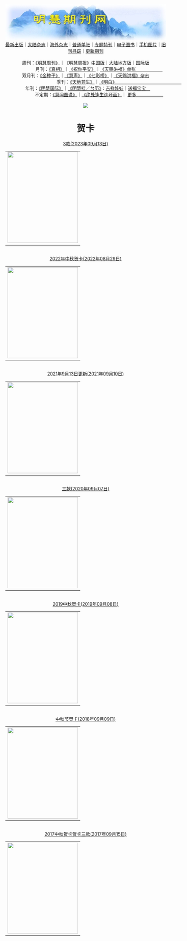 <a id="user-content-1" class="anchor" aria-hidden="true" href="#1">
<a name="1" id="1" target="_blank"></a> <span id="1">
<a name="2" id="2" target="_blank"></a> <span id="2">
<a name="3" id="3" target="_blank"></a> <span id="3">
<a name="4" id="4" target="_blank"></a> <span id="4">
<a name="5" id="5" target="_blank"></a> <span id="5">
<a name="6" id="6" target="_blank"></a> <span id="6">
<a name="7" id="7" target="_blank"></a> <span id="7">
<a id="user-content-1" href="#1">
<div align="center">
<a target="_blank" href="https://github.com/19920513/djy/blob/master/gb/nsc413.md#1"><img src="https://github.com/pdf-edit/qikan/blob/master/mhqk.jpg?raw=true"></a><br>
<a href="https://github.com/pdf-edit/qikan/blob/master/display.aspx/category_id/8/page_1.md#1">最新出版</a>｜<a href="https://github.com/pdf-edit/qikan/blob/master/category.aspx/category/mainland/page_1.md#1">大陆杂志</a>｜<a href="https://github.com/pdf-edit/qikan/blob/master/category.aspx/category/overseas/page_1.md#1">海外杂志</a>｜<a href="https://github.com/pdf-edit/qikan/blob/master/display.aspx/category_id/4/guige_id/3/page_1.md#1">普通单张</a>｜<a href="https://github.com/pdf-edit/qikan/blob/master/category.aspx/category/zhuanti/page_1.md#1">专题特刊</a>｜<a href="https://github.com/pdf-edit/qikan/blob/master/display.aspx/category_id/6/meijie_id/2/page_1.md#1">电子图书</a>｜<a href="https://github.com/pdf-edit/qikan/blob/master/display.aspx/qikan_type_id/11075/page_1.md#1">手机图片</a>｜<a href="https://github.com/pdf-edit/qikan/blob/master/display.aspx/category_id/5/zhouqi_id/6/page_1.md#1">旧刊寻踪</a>｜<a href="https://github.com/pdf-edit/qikan/blob/master/UpdatedArticles.aspx/page_1.md#1">更新期刊</a>
<br>
<br>
周刊：<a href="https://github.com/pdf-edit/qikan/blob/master/display.aspx/qikan_type_id/5179/page_1.md#1">《明慧周刊》</a>｜《明慧周报》<a href="https://github.com/pdf-edit/qikan/blob/master/display.aspx/qikan_type_id/5178/page_1.md#1">中国版</a>｜<a href="https://github.com/pdf-edit/qikan/blob/master/mainland.aspx/page_1.md#1">大陆地方版</a>｜<a href="https://github.com/pdf-edit/qikan/blob/master/display.aspx/qikan_type_id/5151/page_1.md#1">国际版</a><br>
月刊：<a href="https://github.com/pdf-edit/qikan/blob/master/display.aspx/qikan_type_id/5240/page_1.md#1">《真相》</a>｜<a href="https://github.com/pdf-edit/qikan/blob/master/display.aspx/qikan_type_id/11182/page_1.md#1">《祝你平安》</a>｜<a href="https://github.com/pdf-edit/qikan/blob/master/display.aspx/qikan_type_id/5360/keyword/E5/contain/true/page_1.md#1">《天赐洪福》单张　　　　　　</a><br>
双月刊：<a href="https://github.com/pdf-edit/qikan/blob/master/display.aspx/qikan_type_id/7500/page_1.md#1">《金种子》</a>｜<a href="https://github.com/pdf-edit/qikan/blob/master/display.aspx/qikan_type_id/5638/page_1.md#1">《慧声》</a>｜<a href="https://github.com/pdf-edit/qikan/blob/master/display.aspx/qikan_type_id/7268/page_1.md#1">《七彩桥》</a>｜<a href="https://github.com/pdf-edit/qikan/blob/master/display.aspx/qikan_type_id/5360/keyword/E5/contain/false/page_1.md#1">《天赐洪福》杂志</a> <br>
季刊：<a href="https://github.com/pdf-edit/qikan/blob/master/display.aspx/qikan_type_id/5139/page_1.md#1">《天地苍生》</a>｜<a href="https://github.com/pdf-edit/qikan/blob/master/display.aspx/qikan_type_id/5140/page_1.md#1">《明白》　　　　　　　　　　　　　　　</a><br>
年刊：<a href="https://github.com/pdf-edit/qikan/blob/master/display.aspx/qikan_type_id/10922/page_1.md#1">《明慧国际》</a>｜<a href="https://github.com/pdf-edit/qikan/blob/master/display.aspx/category_id/6/meijie_id/3/page_1.md#1">《明慧挂／台历》</a>：<a href="https://github.com/pdf-edit/qikan/blob/master/display.aspx/category_id/6/meijie_id/3/keyword/E5/page_1.md#1">吉祥娃娃</a>｜<a href="https://github.com/pdf-edit/qikan/blob/master/display.aspx/category_id/6/meijie_id/3/keyword/E9/page_1.md#1">送福宝宝　</a><br> 
不定期：<a href="https://github.com/pdf-edit/qikan/blob/master/display.aspx/qikan_type_id/11185/page_1.md#1">《慧闻图说》</a>｜<a href="https://github.com/pdf-edit/qikan/blob/master/display.aspx/qikan_type_id/11131/page_1.md#1">《绝处逢生连环画》</a>｜ <a href="https://github.com/pdf-edit/qikan/blob/master/display.aspx/category_id/6/meijie_id/3/keyword/other/page_1.md#1">更多　　　　　　</a> <br>
<br>
<a target="_blank" href="https://github.com/19920513/djy/blob/master/gb/nsc413.md#1"><img src="https://raw.githubusercontent.com/19920513/www/master/t/lh600.jpg"></a><br>
<h1><strong>贺卡</strong></h1><a href="https://gitlab.com/19920513/pdfkit/-/raw/master/tests/pdf/210245.pdf">3款(2023年09月13日)</a><br><table ><tr><td VALIGN=TOP width="221" height="286"><a href="https://gitlab.com/19920513/pdfkit/-/raw/master/tests/pdf/210245.pdf" ><img width=221 height=286 src="https://qikan.minghui.org/mhqkpage/qikanimage/2023/09/13/zhongqiuheka2023-read-0927-cover.png"></a></td></tr></table><br>
<a href="https://gitlab.com/19920513/pdfkit/-/raw/master/tests/pdf/206751.pdf">2022年中秋贺卡(2022年08月29日)</a><br><table ><tr><td VALIGN=TOP width="221" height="286"><a href="https://gitlab.com/19920513/pdfkit/-/raw/master/tests/pdf/206751.pdf" ><img width=221 height=286 src="https://qikan.minghui.org/mhqkpage/qikanimage/2022/08/29/zhongqiu-heka-read-cover.png"></a></td></tr></table><br>
<a href="https://gitlab.com/19920513/pdfkit/-/raw/master/tests/pdf/204012.pdf">2021年9月13日更新(2021年09月10日)</a><br><table ><tr><td VALIGN=TOP width="221" height="286"><a href="https://gitlab.com/19920513/pdfkit/-/raw/master/tests/pdf/204012.pdf" ><img width=221 height=286 src="https://qikan.minghui.org/mhqkpage/qikanimage/2021/09/10/zhongqiu-heca-1-cover.png"></a></td></tr></table><br>
<a href="https://gitlab.com/19920513/pdfkit/-/raw/master/tests/pdf/199285.pdf">三款(2020年09月07日)</a><br><table ><tr><td VALIGN=TOP width="221" height="286"><a href="https://gitlab.com/19920513/pdfkit/-/raw/master/tests/pdf/199285.pdf" ><img width=221 height=286 src="https://qikan.minghui.org/mhqkpage/qikanimage/2020/09/07/moon-festival-1-cover.png"></a></td></tr></table><br>
<a href="https://gitlab.com/19920513/pdfkit/-/raw/master/tests/pdf/194353.pdf">2019中秋贺卡(2019年09月08日)</a><br><table ><tr><td VALIGN=TOP width="221" height="286"><a href="https://gitlab.com/19920513/pdfkit/-/raw/master/tests/pdf/194353.pdf" ><img width=221 height=286 src="https://qikan.minghui.org/mhqkpage/qikanimage/2019/09/08/zhongqiu-heka-cover.png"></a></td></tr></table><br>
<a href="https://gitlab.com/19920513/pdfkit/-/raw/master/tests/pdf/189736.pdf">中秋节贺卡(2018年09月09日)</a><br><table ><tr><td VALIGN=TOP width="221" height="286"><a href="https://gitlab.com/19920513/pdfkit/-/raw/master/tests/pdf/189736.pdf" ><img width=221 height=286 src="https://qikan.minghui.org/mhqkpage/qikanimage/2018/09/09/zhongqiu-cover-cover.png"></a></td></tr></table><br>
<a href="https://gitlab.com/19920513/pdfkit/-/raw/master/tests/pdf/184811.pdf">2017中秋贺卡贺卡三款(2017年09月15日)</a><br><table ><tr><td VALIGN=TOP width="221" height="286"><a href="https://gitlab.com/19920513/pdfkit/-/raw/master/tests/pdf/184811.pdf" ><img width=221 height=286 src="https://qikan.minghui.org/mhqkpage/qikanimage/2017/09/14/zqheka-cover.png"></a></td></tr></table><br>

